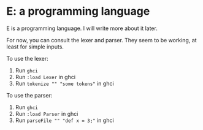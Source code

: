 
E: a programming language
=========================

E is a programming language. I will write more about it later.

For now, you can consult the lexer and parser.  They seem to be working, at
least for simple inputs.

To use the lexer:

1. Run `ghci`
2. Run `:load Lexer` in ghci
3. Run `tokenize "" "some tokens"` in ghci

To use the parser:

1. Run `ghci`
2. Run `:load Parser` in ghci
3. Run `parseFile "" "def x = 3;"` in ghci

